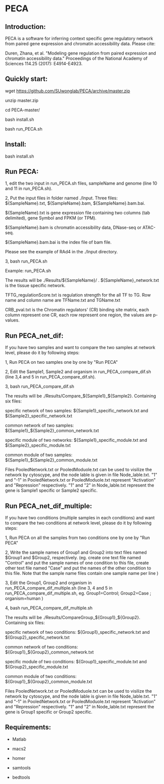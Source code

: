 # PECA

## Introduction:

PECA is a software for inferring context specific gene regulatory network from paired gene expression and chromatin accessibility data.
Please cite: 

Duren, Zhana, et al. "Modeling gene regulation from paired expression and chromatin accessibility data." Proceedings of the National Academy of Sciences 114.25 (2017): E4914-E4923.

## Quickly start:

wget https://github.com/SUwonglab/PECA/archive/master.zip

unzip master.zip

cd PECA-master/

bash install.sh

bash run_PECA.sh

## Install:

bash install.sh

## Run PECA:

1, edit the two input in run_PECA.sh files, sampleName and genome (line 10 and 11 in run_PECA.sh).

2, Put the input files in folder named ./Input. Three files: ${SampleName}.txt, ${SampleName}.bam, ${SampleName}.bam.bai.

${SampleName}.txt is gene expression file containing two columns (tab delimited), gene Symbol and FPKM (or TPM). 

${SampleName}.bam is chromatin accessibility data, DNase-seq or ATAC-seq. 

${SampleName}.bam.bai is the index file of bam file. 

Please see the example of RAd4 in the ./Input directory.

3, bash run_PECA.sh

Example: run_PECA.sh

The results will be ./Results/${SampleName}/ .
${SampleName}_network.txt is the tissue specific network.

TFTG_regulationScore.txt is regulation strength for the all TF to TG. Row name and column name are TFName.txt and TGName.txt

CRB_pval.txt is the Chromatin regulators' (CR) binding site matrix, each column represent one CR, each row represent one region, the values are p-values.

## Run PECA_net_dif:
If you have two samples and want to compare the two samples at network level, please do it by following steps:

1, Run PECA on two samples one by one by "Run PECA"

2, Edit the Sample1, Sample2 and organism in run_PECA_compare_dif.sh (line 3,4 and 5 in run_PECA_compare_dif.sh). 

3, bash run_PECA_compare_dif.sh

The results will be ./Results/Compare_${Sample1}_${Sample2}. Containing six files:  

specific network of two samples: ${Sample1}_specific_network.txt and ${Sample2}_specific_network.txt

common network of two samples: ${Sample1}_${Sample2}_common_network.txt 

specific module of two networks:  ${Sample1}_specific_module.txt and ${Sample2}_specific_module.txt

common module of two samples: ${Sample1}_${Sample2}_common_module.txt 

Files PooledNetwork.txt or PooledModuole.txt can be used to visilize the network by cytoscype, and the node lable is given in file Node_lable.txt. "1" and "-1" in PooledNetwork.txt or PooledModuole.txt represent "Activation" and "Repression" respectively. "1" and "2" in Node_lable.txt represent the gene is Sample1 specific or Sample2 specific.

## Run PECA_net_dif_multiple:
If you have two conditions (multiple samples in each conditions) and want to compare the two conditions at network level, please do it by following steps:

1, Run PECA on all the samples from two conditions one by one by "Run PECA"

2, Write the sample names of Group1 and Group2 into text files named $Group1 and $Group2, respectively. (eg. create one text file named "Control" and put the sample names of one condition to this file, create other text file named "Case" and put the names of the other condition to this file. Note that the sample name files contain one sample name per line )

3, Edit the Group1, Group2 and organism in run_PECA_compare_dif_multiple.sh (line 3, 4 and 5 in run_PECA_compare_dif_multiple.sh, eg. Group1=Control; Group2=Case ; organism=human )

4, bash run_PECA_compare_dif_multiple.sh

The results will be ./Results/CompareGroup_${Group1}_${Group2}. Containing six files:  

specific network of two conditions: ${Group1}_specific_network.txt and ${Group2}_specific_network.txt

common network of two conditions: ${Group1}_${Group2}_common_network.txt 

specific module of two conditions:  ${Group1}_specific_module.txt and ${Group2}_specific_module.txt

common module of two conditions: ${Group1}_${Group2}_common_module.txt

Files PooledNetwork.txt or PooledModuole.txt can be used to visilize the network by cytoscype, and the node lable is given in file Node_lable.txt. "1" and "-1" in PooledNetwork.txt or PooledModuole.txt represent "Activation" and "Repression" respectively. "1" and "2" in Node_lable.txt represent the gene is Group1 specific or Group2 specific.

## Requirements:

* Matlab

* macs2

* homer

* samtools

* bedtools



